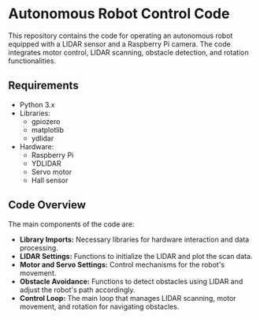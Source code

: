 # Autonomous Robot Control Code

This repository contains the code for operating an autonomous robot equipped with a LIDAR sensor and a Raspberry Pi camera. The code integrates motor control, LIDAR scanning, obstacle detection, and rotation functionalities.

## Requirements
- Python 3.x
- Libraries:
  - gpiozero
  - matplotlib
  - ydlidar
- Hardware:
  - Raspberry Pi
  - YDLIDAR
  - Servo motor
  - Hall sensor

## Code Overview
The main components of the code are:

- **Library Imports:** Necessary libraries for hardware interaction and data processing.
- **LIDAR Settings:** Functions to initialize the LIDAR and plot the scan data.
- **Motor and Servo Settings:** Control mechanisms for the robot's movement.
- **Obstacle Avoidance:** Functions to detect obstacles using LIDAR and adjust the robot's path accordingly.
- **Control Loop:** The main loop that manages LIDAR scanning, motor movement, and rotation for navigating obstacles.


